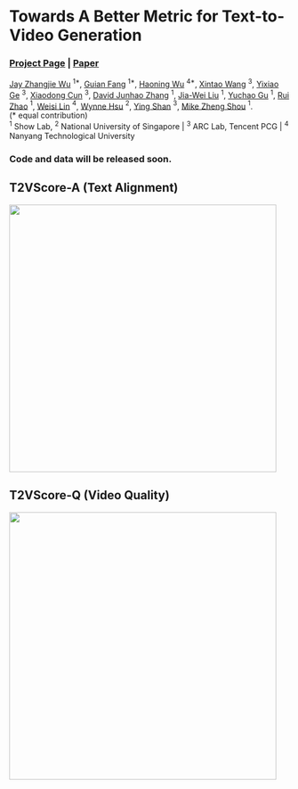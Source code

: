 # Towards A Better Metric for Text-to-Video Generation

### [Project Page](https://showlab.github.io/T2VScore/) | [Paper](https://arxiv.org/abs/xxxx.xxxxx)

[Jay Zhangjie Wu](https://zhangjiewu.github.io/) $^{1*}$, [Guian Fang](https://scholar.google.com/citations?user=2z4sraUAAAAJ) $^{1*}$, [Haoning Wu](https://teowu.github.io/) $^{4*}$, [Xintao Wang](https://xinntao.github.io/) $^3$, [Yixiao Ge](https://geyixiao.com/) $^3$, [Xiaodong Cun](https://vinthony.github.io/academic/) $^3$, [David Junhao Zhang](https://junhaozhang98.github.io/) $^1$, [Jia-Wei Liu](https://jia-wei-liu.github.io/) $^1$, [Yuchao Gu](https://ycgu.site/) $^1$, [Rui Zhao](https://ruizhaocv.github.io/) $^1$, [Weisi Lin](https://personal.ntu.edu.sg/wslin/Home.html) $^4$, [Wynne Hsu](https://www.comp.nus.edu.sg/~whsu/) $^2$, [Ying Shan](https://scholar.google.com/citations?user=4oXBp9UAAAAJ) $^3$, [Mike Zheng Shou](https://sites.google.com/view/showlab/home?authuser=0) $^1$.<br>
(* equal contribution)<br>
$^1$ Show Lab, $^2$ National University of Singapore | $^3$ ARC Lab, Tencent PCG | $^4$ Nanyang Technological University

### Code and data will be released soon.

## T2VScore-A (Text Alignment)
<img src="https://showlab.github.io/T2VScore/assets/text_alignment.gif" width="480px"/>

## T2VScore-Q (Video Quality)
<img src="https://showlab.github.io/T2VScore/assets/video_quality.jpg" width="480px"/>